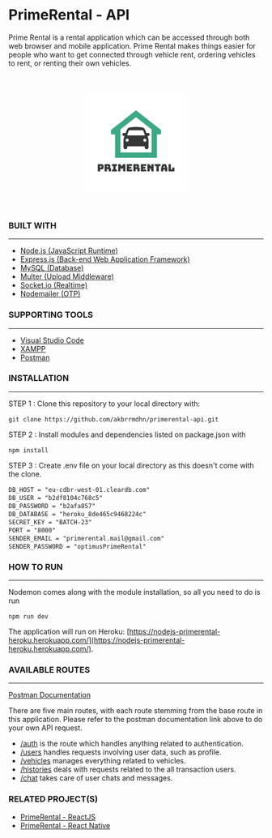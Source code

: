 # **PrimeRental - API**

Prime Rental is a rental application which can be accessed through both web browser and mobile application. Prime Rental makes things easier for people who want to get connected through vehicle rent, ordering vehicles to rent, or renting their own vehicles.

<br>
<p align="center">
  <img src="public/images/primerental.png" />
</p>

<br>

### **BUILT WITH**

---

- [Node.js (JavaScript Runtime)](https://nodejs.org/en/)
- [Express.js (Back-end Web Application Framework)](https://expressjs.com/)
- [MySQL (Database)](https://www.mysql.com/)
- [Multer (Upload Middleware)](https://www.npmjs.com/package/multer)
- [Socket.io (Realtime)](https://socket.io/docs/v4/server-installation/)
- [Nodemailer (OTP)](https://nodemailer.com/about/)

### **SUPPORTING TOOLS**

---

- [Visual Studio Code](https://code.visualstudio.com/)
- [XAMPP](https://www.apachefriends.org/index.html)
- [Postman](https://www.postman.com/)

### **INSTALLATION**

---

STEP 1 : Clone this repository to your local directory with:

```
git clone https://github.com/akbrrmdhn/primerental-api.git
```

STEP 2 : Install modules and dependencies listed on package.json with

```
npm install
```

STEP 3 : Create .env file on your local directory as this doesn't come with the clone.

```
DB_HOST = "eu-cdbr-west-01.cleardb.com"
DB_USER = "b2df8104c768c5"
DB_PASSWORD = "b2afa857"
DB_DATABASE = "heroku_8de465c9468224c"
SECRET_KEY = "BATCH-23"
PORT = "8000"
SENDER_EMAIL = "primerental.mail@gmail.com"
SENDER_PASSWORD = "optimusPrimeRental"
```

### **HOW TO RUN**

---

Nodemon comes along with the module installation, so all you need to do is run

```
npm run dev
```

The application will run on Heroku: [https://nodejs-primerental-heroku.herokuapp.com/](https://nodejs-primerental-heroku.herokuapp.com/).
<br>

### **AVAILABLE ROUTES**

---

[Postman Documentation](https://documenter.getpostman.com/view/11799454/UVBzmUYw)

There are five main routes, with each route stemming from the base route in this application. Please refer to the postman documentation link above to do your own API request.

- [/auth](https://documenter.getpostman.com/view/11799454/UVBzmUYw#cc2bc6d0-9c62-4237-b9e8-a026f8c685d0) is the route which handles anything related to authentication.
- [/users](https://documenter.getpostman.com/view/11799454/UVBzmUYw#e0fcdf4b-4394-4795-85b1-17826a21caab) handles requests involving user data, such as profile.
- [/vehicles](https://documenter.getpostman.com/view/11799454/UVBzmUYw#d734b714-ff89-442e-84bf-5f4f079cd2ed) manages everything related to vehicles.
- [/histories](https://documenter.getpostman.com/view/11799454/UVBzmUYw#add79e7e-89ef-4a77-a477-f7068ce8fc11) deals with requests related to the all transaction users.
- [/chat](https://documenter.getpostman.com/view/11799454/UVBzmUYw#63facb33-b5cd-499d-9de3-642a03ad710b) takes care of user chats and messages.
  <br>

### **RELATED PROJECT(S)**

- [PrimeRental - ReactJS](https://github.com/akbrrmdhn/primerental-react)
- [PrimeRental - React Native](https://github.com/akbrrmdhn/RNPrimeRental)
